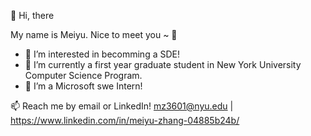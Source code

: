 👋 Hi, there 

  My name is Meiyu. Nice to meet you ~ 💋

- 👀 I’m interested in becomming a SDE!
- 🌱 I’m currently a first year graduate student in New York University Computer Science Program.
- 💞️ I’m a Microsoft swe Intern!

📫 Reach me by email or LinkedIn! mz3601@nyu.edu | https://www.linkedin.com/in/meiyu-zhang-04885b24b/ 

<!---
zzhezz/zzhezz is a ✨ special ✨ repository because its `README.md` (this file) appears on your GitHub profile.
You can click the Preview link to take a look at your changes.
--->
